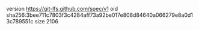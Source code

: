 version https://git-lfs.github.com/spec/v1
oid sha256:3bee711c7803f3c4284aff73a92be017e808d84640a066279e8a0d13c789551c
size 2106
